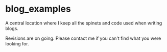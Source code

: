 # blog_examples
A central location where I keep all the spinets and code used when writing blogs.

Revisions are on going. Please contact me if you can't find what you were looking for.
